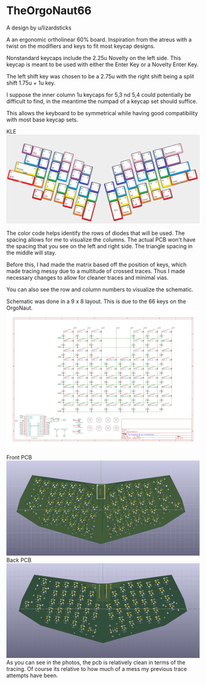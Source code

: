 # TheOrgoNaut66

A design by u/lizardsticks

A an ergonomic ortholinear 60% board. Inspiration from the atreus with a twist on the modifiers and keys to fit most keycap designs. <br /> 

Nonstandard keycaps include the 2.25u Novelty on the left side. This keycap is meant to be used with either the Enter Key or a Novelty Enter Key. 

The left shift key was chosen to be a 2.75u with the right shift being a split shift 1.75u + 1u key.

I suppose the inner column 1u keycaps for 5,3 nd 5,4 could potentially be difficult to find, in the meantime the numpad of a keycap set should suffice.

This allows the keyboard to be symmetrical while having good compatibility with most base keycap sets.

KLE
![alt text](https://github.com/noredlace/TheOrgoNaut/blob/master/pics/redrawn%20matrix%20v2.png?raw=true)

The color code helps identify the rows of diodes that will be used. The spacing allows for me to visualize the columns. The actual PCB won't have the spacing that you see on the left and right side. The triangle spacing in the middle will stay.

Before this, I had made the matrix based off the position of keys, which made tracing messy due to a multitude of crossed traces. Thus I made necessary changes to allow for cleaner traces and minimal vias.

You can also see the row and column numbers to visualize the schematic.


Schematic was done in a 9 x 8 layout. This is due to the 66 keys on the OrgoNaut. <br />
![alt text](https://github.com/noredlace/TheOrgoNaut/blob/master/pics/orgonaut66%20schematic.png?raw=true)

Front PCB
![alt text](https://github.com/noredlace/TheOrgoNaut/blob/master/pics/orgonaut66%20front%20pcb%20v2.png?raw=true)
Back PCB
![alt text](https://github.com/noredlace/TheOrgoNaut/blob/master/pics/orgonaut66%20back%20pcb%20v2.png?raw=true)
As you can see in the photos, the pcb is relatively clean in terms of the tracing. Of course its relative to how much of a mess my previous trace attempts have been.